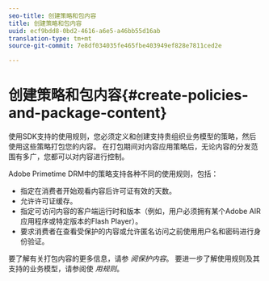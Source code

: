 ```yaml
---
seo-title: 创建策略和包内容
title: 创建策略和包内容
uuid: ecf9bdd8-0bd2-4616-a6e5-a46bb55d16ab
translation-type: tm+mt
source-git-commit: 7e8df034035fe465fbe403949ef828e7811ced2e

---
```



# 创建策略和包内容{#create-policies-and-package-content}

使用SDK支持的使用规则，您必须定义和创建支持贵组织业务模型的策略，然后使用这些策略打包您的内容。 在打包期间对内容应用策略后，无论内容的分发范围有多广，您都可以对内容进行控制。

Adobe Primetime DRM中的策略支持各种不同的使用规则，包括：

* 指定在消费者开始观看内容后许可证有效的天数。
* 允许许可证缓存。
* 指定可访问内容的客户端运行时和版本（例如，用户必须拥有某个Adobe AIR应用程序或特定版本的Flash Player）。
* 要求消费者在查看受保护的内容或允许匿名访问之前使用用户名和密码进行身份验证。

要了解有关打包内容的更多信息，请参 *阅保护内容*。 要进一步了解使用规则及其支持的业务模型，请参阅使 *用规则*。
